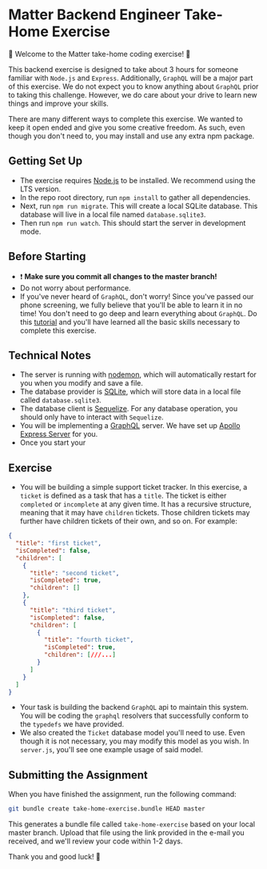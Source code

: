 # Matter Backend Engineer Take-Home Exercise

🎉 Welcome to the Matter take-home coding exercise! 🎉

This backend exercise is designed to take about 3 hours for someone familiar with `Node.js` and `Express`. Additionally, `GraphQL` will be a major part of this exercise. We do not expect you to know anything about `GraphQL` prior to taking this challenge. However, we do care about your drive to learn new things and improve your skills.

There are many different ways to complete this exercise. We wanted to keep it open ended and give you some creative freedom. As such, even though you don't need to, you may install and use any extra npm package.

## Getting Set Up

- The exercise requires [Node.js](https://nodejs.org/en/) to be installed. We recommend using the LTS version.
- In the repo root directory, run `npm install` to gather all dependencies.
- Next, run `npm run migrate`. This will create a local SQLite database. This database will live in a local file named `database.sqlite3`.
- Then run `npm run watch`. This should start the server in development mode.

## Before Starting

- ❗️ **Make sure you commit all changes to the master branch!**
- Do not worry about performance.
- If you've never heard of `GraphQL`, don't worry! Since you've passed our phone screening, we fully believe that you'll be able to learn it in no time! You don't need to go deep and learn everything about `GraphQL`. Do this [tutorial](https://www.freecodecamp.org/news/learn-to-build-a-graphql-server-with-minimal-effort-fc7fcabe8ebd/) and you'll have learned all the basic skills necessary to complete this exercise.

## Technical Notes

- The server is running with [nodemon](https://nodemon.io/), which will automatically restart for you when you modify and save a file.
- The database provider is [SQLite](https://www.sqlite.org/), which will store data in a local file called `database.sqlite3`.
- The database client is [Sequelize](https://sequelize.org/). For any database operation, you should only have to interact with `Sequelize`.
- You will be implementing a [GraphQL](https://graphql.org/) server. We have set up [Apollo Express Server](https://github.com/apollographql/apollo-server/tree/master/packages/apollo-server-express) for you.
- Once you start your

## Exercise

- You will be building a simple support ticket tracker. In this exercise, a `ticket` is defined as a task that has a `title`. The ticket is either `completed` or `incomplete` at any given time. It has a recursive structure, meaning that it may have `children` tickets. Those children tickets may further have children tickets of their own, and so on. For example:

```json
{
  "title": "first ticket",
  "isCompleted": false,
  "children": [
    {
      "title": "second ticket",
      "isCompleted": true,
      "children": []
    },
    {
      "title": "third ticket",
      "isCompleted": false,
      "children": [
        {
          "title": "fourth ticket",
          "isCompleted": true,
          "children": [///...]
        }
      ]
    }
  ]
}
```

- Your task is building the backend `GraphQL` api to maintain this system. You will be coding the `graphql` resolvers that successfully conform to the `typedefs` we have provided.
- We also created the `Ticket` database model you'll need to use. Even though it is not necessary, you may modify this model as you wish. In `server.js`, you'll see one example usage of said model.

## Submitting the Assignment

When you have finished the assignment, run the following command:

```sh
git bundle create take-home-exercise.bundle HEAD master
```

This generates a bundle file called `take-home-exercise` based on your local master branch. Upload that file using the link provided in the e-mail you received, and we'll review your code within 1-2 days.

Thank you and good luck! 🙏
